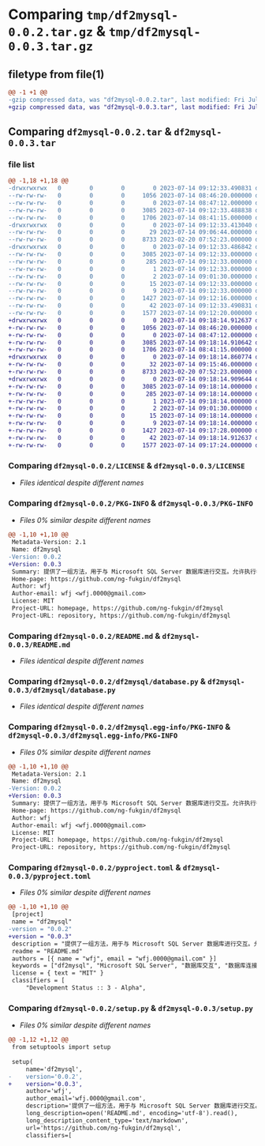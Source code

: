 # Comparing `tmp/df2mysql-0.0.2.tar.gz` & `tmp/df2mysql-0.0.3.tar.gz`

## filetype from file(1)

```diff
@@ -1 +1 @@
-gzip compressed data, was "df2mysql-0.0.2.tar", last modified: Fri Jul 14 09:12:33 2023, max compression
+gzip compressed data, was "df2mysql-0.0.3.tar", last modified: Fri Jul 14 09:18:14 2023, max compression
```

## Comparing `df2mysql-0.0.2.tar` & `df2mysql-0.0.3.tar`

### file list

```diff
@@ -1,18 +1,18 @@
-drwxrwxrwx   0        0        0        0 2023-07-14 09:12:33.490831 df2mysql-0.0.2/
--rw-rw-rw-   0        0        0     1056 2023-07-14 08:46:20.000000 df2mysql-0.0.2/LICENSE
--rw-rw-rw-   0        0        0        0 2023-07-14 08:47:12.000000 df2mysql-0.0.2/MANIFEST.in
--rw-rw-rw-   0        0        0     3085 2023-07-14 09:12:33.488838 df2mysql-0.0.2/PKG-INFO
--rw-rw-rw-   0        0        0     1706 2023-07-14 08:41:15.000000 df2mysql-0.0.2/README.md
-drwxrwxrwx   0        0        0        0 2023-07-14 09:12:33.413040 df2mysql-0.0.2/df2mysql/
--rw-rw-rw-   0        0        0       29 2023-07-14 09:06:44.000000 df2mysql-0.0.2/df2mysql/__init__.py
--rw-rw-rw-   0        0        0     8733 2023-02-20 07:52:23.000000 df2mysql-0.0.2/df2mysql/database.py
-drwxrwxrwx   0        0        0        0 2023-07-14 09:12:33.486842 df2mysql-0.0.2/df2mysql.egg-info/
--rw-rw-rw-   0        0        0     3085 2023-07-14 09:12:33.000000 df2mysql-0.0.2/df2mysql.egg-info/PKG-INFO
--rw-rw-rw-   0        0        0      285 2023-07-14 09:12:33.000000 df2mysql-0.0.2/df2mysql.egg-info/SOURCES.txt
--rw-rw-rw-   0        0        0        1 2023-07-14 09:12:33.000000 df2mysql-0.0.2/df2mysql.egg-info/dependency_links.txt
--rw-rw-rw-   0        0        0        2 2023-07-14 09:01:30.000000 df2mysql-0.0.2/df2mysql.egg-info/not-zip-safe
--rw-rw-rw-   0        0        0       15 2023-07-14 09:12:33.000000 df2mysql-0.0.2/df2mysql.egg-info/requires.txt
--rw-rw-rw-   0        0        0        9 2023-07-14 09:12:33.000000 df2mysql-0.0.2/df2mysql.egg-info/top_level.txt
--rw-rw-rw-   0        0        0     1427 2023-07-14 09:12:16.000000 df2mysql-0.0.2/pyproject.toml
--rw-rw-rw-   0        0        0       42 2023-07-14 09:12:33.490831 df2mysql-0.0.2/setup.cfg
--rw-rw-rw-   0        0        0     1577 2023-07-14 09:12:20.000000 df2mysql-0.0.2/setup.py
+drwxrwxrwx   0        0        0        0 2023-07-14 09:18:14.912637 df2mysql-0.0.3/
+-rw-rw-rw-   0        0        0     1056 2023-07-14 08:46:20.000000 df2mysql-0.0.3/LICENSE
+-rw-rw-rw-   0        0        0        0 2023-07-14 08:47:12.000000 df2mysql-0.0.3/MANIFEST.in
+-rw-rw-rw-   0        0        0     3085 2023-07-14 09:18:14.910642 df2mysql-0.0.3/PKG-INFO
+-rw-rw-rw-   0        0        0     1706 2023-07-14 08:41:15.000000 df2mysql-0.0.3/README.md
+drwxrwxrwx   0        0        0        0 2023-07-14 09:18:14.860774 df2mysql-0.0.3/df2mysql/
+-rw-rw-rw-   0        0        0       32 2023-07-14 09:15:46.000000 df2mysql-0.0.3/df2mysql/__init__.py
+-rw-rw-rw-   0        0        0     8733 2023-02-20 07:52:23.000000 df2mysql-0.0.3/df2mysql/database.py
+drwxrwxrwx   0        0        0        0 2023-07-14 09:18:14.909644 df2mysql-0.0.3/df2mysql.egg-info/
+-rw-rw-rw-   0        0        0     3085 2023-07-14 09:18:14.000000 df2mysql-0.0.3/df2mysql.egg-info/PKG-INFO
+-rw-rw-rw-   0        0        0      285 2023-07-14 09:18:14.000000 df2mysql-0.0.3/df2mysql.egg-info/SOURCES.txt
+-rw-rw-rw-   0        0        0        1 2023-07-14 09:18:14.000000 df2mysql-0.0.3/df2mysql.egg-info/dependency_links.txt
+-rw-rw-rw-   0        0        0        2 2023-07-14 09:01:30.000000 df2mysql-0.0.3/df2mysql.egg-info/not-zip-safe
+-rw-rw-rw-   0        0        0       15 2023-07-14 09:18:14.000000 df2mysql-0.0.3/df2mysql.egg-info/requires.txt
+-rw-rw-rw-   0        0        0        9 2023-07-14 09:18:14.000000 df2mysql-0.0.3/df2mysql.egg-info/top_level.txt
+-rw-rw-rw-   0        0        0     1427 2023-07-14 09:17:28.000000 df2mysql-0.0.3/pyproject.toml
+-rw-rw-rw-   0        0        0       42 2023-07-14 09:18:14.912637 df2mysql-0.0.3/setup.cfg
+-rw-rw-rw-   0        0        0     1577 2023-07-14 09:17:24.000000 df2mysql-0.0.3/setup.py
```

### Comparing `df2mysql-0.0.2/LICENSE` & `df2mysql-0.0.3/LICENSE`

 * *Files identical despite different names*

### Comparing `df2mysql-0.0.2/PKG-INFO` & `df2mysql-0.0.3/PKG-INFO`

 * *Files 0% similar despite different names*

```diff
@@ -1,10 +1,10 @@
 Metadata-Version: 2.1
 Name: df2mysql
-Version: 0.0.2
+Version: 0.0.3
 Summary: 提供了一组方法，用于与 Microsoft SQL Server 数据库进行交互。允许执行各种操作，如连接到 SQL Server、创建和删除数据库、创建和删除表、添加和删除列、插入和检索数据等。
 Home-page: https://github.com/ng-fukgin/df2mysql
 Author: wfj
 Author-email: wfj <wfj.0000@gmail.com>
 License: MIT
 Project-URL: homepage, https://github.com/ng-fukgin/df2mysql
 Project-URL: repository, https://github.com/ng-fukgin/df2mysql
```

### Comparing `df2mysql-0.0.2/README.md` & `df2mysql-0.0.3/README.md`

 * *Files identical despite different names*

### Comparing `df2mysql-0.0.2/df2mysql/database.py` & `df2mysql-0.0.3/df2mysql/database.py`

 * *Files identical despite different names*

### Comparing `df2mysql-0.0.2/df2mysql.egg-info/PKG-INFO` & `df2mysql-0.0.3/df2mysql.egg-info/PKG-INFO`

 * *Files 0% similar despite different names*

```diff
@@ -1,10 +1,10 @@
 Metadata-Version: 2.1
 Name: df2mysql
-Version: 0.0.2
+Version: 0.0.3
 Summary: 提供了一组方法，用于与 Microsoft SQL Server 数据库进行交互。允许执行各种操作，如连接到 SQL Server、创建和删除数据库、创建和删除表、添加和删除列、插入和检索数据等。
 Home-page: https://github.com/ng-fukgin/df2mysql
 Author: wfj
 Author-email: wfj <wfj.0000@gmail.com>
 License: MIT
 Project-URL: homepage, https://github.com/ng-fukgin/df2mysql
 Project-URL: repository, https://github.com/ng-fukgin/df2mysql
```

### Comparing `df2mysql-0.0.2/pyproject.toml` & `df2mysql-0.0.3/pyproject.toml`

 * *Files 0% similar despite different names*

```diff
@@ -1,10 +1,10 @@
 [project]
 name = "df2mysql"
-version = "0.0.2"
+version = "0.0.3"
 description = "提供了一组方法，用于与 Microsoft SQL Server 数据库进行交互。允许执行各种操作，如连接到 SQL Server、创建和删除数据库、创建和删除表、添加和删除列、插入和检索数据等。"
 readme = "README.md"
 authors = [{ name = "wfj", email = "wfj.0000@gmail.com" }]
 keywords = ["df2mysql", "Microsoft SQL Server", "数据库交互", "数据库连接", "数据库操作", "数据库管理"]
 license = { text = "MIT" }
 classifiers = [
     "Development Status :: 3 - Alpha",
```

### Comparing `df2mysql-0.0.2/setup.py` & `df2mysql-0.0.3/setup.py`

 * *Files 0% similar despite different names*

```diff
@@ -1,12 +1,12 @@
 from setuptools import setup
 
 setup(
     name='df2mysql',
-    version='0.0.2',
+    version='0.0.3',
     author='wfj',
     author_email='wfj.0000@gmail.com',
     description='提供了一组方法，用于与 Microsoft SQL Server 数据库进行交互。允许执行各种操作，如连接到 SQL Server、创建和删除数据库、创建和删除表、添加和删除列、插入和检索数据等。',
     long_description=open('README.md', encoding='utf-8').read(),
     long_description_content_type='text/markdown',
     url='https://github.com/ng-fukgin/df2mysql',
     classifiers=[
```

